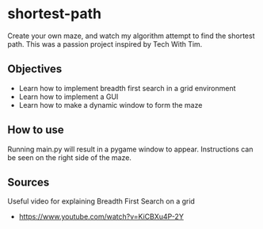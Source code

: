 # shortest-path
Create your own maze, and watch my algorithm attempt to find the shortest path. This was a passion project inspired by Tech With Tim. 

## Objectives
- Learn how to implement breadth first search in a grid environment
- Learn how to implement a GUI
- Learn how to make a dynamic window to form the maze

## How to use
Running main.py will result in a pygame window to appear. Instructions can be seen on the right side of the maze. 

## Sources
Useful video for explaining Breadth First Search on a grid
- https://www.youtube.com/watch?v=KiCBXu4P-2Y
